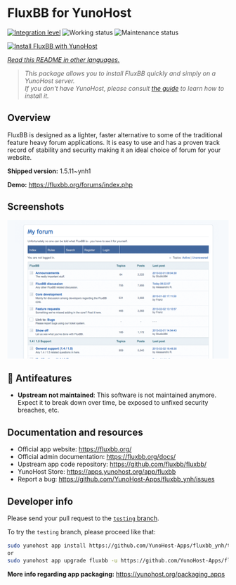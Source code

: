 <!--
N.B.: This README was automatically generated by <https://github.com/YunoHost/apps/tree/master/tools/readme_generator>
It shall NOT be edited by hand.
-->

# FluxBB for YunoHost

[![Integration level](https://apps.yunohost.org/badge/integration/fluxbb)](https://ci-apps.yunohost.org/ci/apps/fluxbb/)
![Working status](https://apps.yunohost.org/badge/state/fluxbb)
![Maintenance status](https://apps.yunohost.org/badge/maintained/fluxbb)

[![Install FluxBB with YunoHost](https://install-app.yunohost.org/install-with-yunohost.svg)](https://install-app.yunohost.org/?app=fluxbb)

*[Read this README in other languages.](./ALL_README.md)*

> *This package allows you to install FluxBB quickly and simply on a YunoHost server.*  
> *If you don't have YunoHost, please consult [the guide](https://yunohost.org/install) to learn how to install it.*

## Overview

FluxBB is designed as a lighter, faster alternative to some of the traditional feature heavy forum applications. It is easy to use and has a proven track record of stability and security making it an ideal choice of forum for your website.


**Shipped version:** 1.5.11~ynh1

**Demo:** <https://fluxbb.org/forums/index.php>

## Screenshots

![Screenshot of FluxBB](./doc/screenshots/fluxbb_screenshot.png)

## :red_circle: Antifeatures

- **Upstream not maintained**: This software is not maintained anymore. Expect it to break down over time, be exposed to unfixed security breaches, etc.

## Documentation and resources

- Official app website: <https://fluxbb.org/>
- Official admin documentation: <https://fluxbb.org/docs/>
- Upstream app code repository: <https://github.com/fluxbb/fluxbb/>
- YunoHost Store: <https://apps.yunohost.org/app/fluxbb>
- Report a bug: <https://github.com/YunoHost-Apps/fluxbb_ynh/issues>

## Developer info

Please send your pull request to the [`testing` branch](https://github.com/YunoHost-Apps/fluxbb_ynh/tree/testing).

To try the `testing` branch, please proceed like that:

```bash
sudo yunohost app install https://github.com/YunoHost-Apps/fluxbb_ynh/tree/testing --debug
or
sudo yunohost app upgrade fluxbb -u https://github.com/YunoHost-Apps/fluxbb_ynh/tree/testing --debug
```

**More info regarding app packaging:** <https://yunohost.org/packaging_apps>

